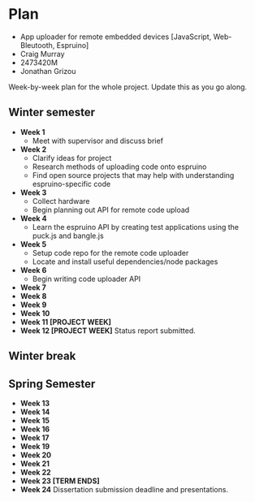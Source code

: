 # Plan

* App uploader for remote embedded devices [JavaScript, Web-Bleutooth, Espruino]
* Craig Murray
* 2473420M
* Jonathan Grizou

Week-by-week plan for the whole project. Update this as you go along.

## Winter semester

* **Week 1**
    - Meet with supervisor and discuss brief
* **Week 2**
    - Clarify ideas for project
    - Research methods of uploading code onto espruino
    - Find open source projects that may help with understanding espruino-specific code
* **Week 3**
    - Collect hardware
    - Begin planning out API for remote code upload
* **Week 4**
    - Learn the espruino API by creating test applications using the puck.js and bangle.js
* **Week 5**
    - Setup code repo for the remote code uploader
    - Locate and install useful dependencies/node packages
* **Week 6**
    - Begin writing code uploader API
* **Week 7**
* **Week 8**
* **Week 9**
* **Week 10**
* **Week 11 [PROJECT WEEK]**
* **Week 12 [PROJECT WEEK]** Status report submitted.

## Winter break

## Spring Semester

* **Week 13**
* **Week 14**
* **Week 15**
* **Week 16**
* **Week 17**
* **Week 19**
* **Week 20**
* **Week 21**
* **Week 22**
* **Week 23 [TERM ENDS]**
* **Week 24** Dissertation submission deadline and presentations.

